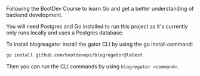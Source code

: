 Following the BootDev Course to learn Go and get a better understanding of backend development.


You will need Postgres and Go installed to run this project as it's currently only runs locally and uses a Postgres database.

To install blogreagator install the gator CLI by using the go install command:

```bash
go install github.com/bootdevops/blogregator@latest
```		

Then you can run the CLI commands by using `blogregator <command>`.


